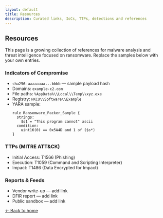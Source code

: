 ```yaml
---
layout: default
title: Resources
description: Curated links, IoCs, TTPs, detections and references
---
```


<section>
<h2>Resources</h2>
<p>This page is a growing collection of references for malware analysis and threat intelligence focused on ransomware. Replace the samples below with your own entries.</p>

<h3>Indicators of Compromise</h3>
<ul>
  <li><code>sha256</code>: <code>aaaaaaaa...bbbb</code> — sample payload hash</li>
  <li>Domains: <code>example-c2.com</code></li>
  <li>File paths: <code>%AppData%\\Local\\Temp\\xyz.exe</code></li>
  <li>Registry: <code>HKCU\\Software\\Example</code></li>
  <li>YARA sample:
<pre><code>rule Ransomware_Packer_Sample {
  strings:
    $s1 = "This program cannot" ascii
  condition:
    uint16(0) == 0x5A4D and 1 of ($s*)
}
</code></pre>
  </li>
</ul>

<h3>TTPs (MITRE ATT&amp;CK)</h3>
<ul>
  <li>Initial Access: T1566 (Phishing)</li>
  <li>Execution: T1059 (Command and Scripting Interpreter)</li>
  <li>Impact: T1486 (Data Encrypted for Impact)</li>
</ul>

<h3>Reports &amp; Feeds</h3>
<ul>
  <li>Vendor write-up — add link</li>
  <li>DFIR report — add link</li>
  <li>Public sandbox — add link</li>
</ul>

<p><a href="{{ '/' | relative_url }}">← Back to home</a></p>
</section>


